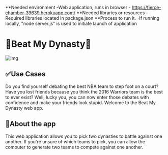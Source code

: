 **Needed environment
-Web application, runs in browser - https://fierce-chamber-39639.herokuapp.com/
**Needed libraries or resources
-Required libraries located in package.json
**Process to run it.
-If running locally, "node server.js" is used to initiate launch of application


# &#128081;Beat My Dynasty&#127936;
![img](/Images/results_page.PNG)

## &#9989;Use Cases 
Do you find yourself debating the best NBA team to step foot on a court? Have you lost friends because you think the 2016 Warriors team is the best to ever exist? Well, lucky you, you can now enter those debates with confidence and make your friends look stupid. Welcome to the Beat My Dynasty web app.

## &#128172;About the app
This web application allows you to pick two dynasties to battle against one another. If you're unsure of which teams to pick, you can allow the computer to generate two teams to compete against one another. 


